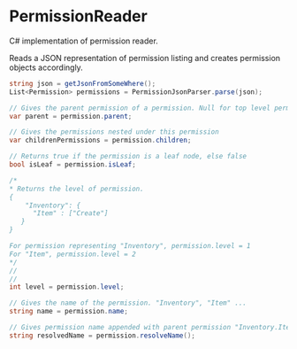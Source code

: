 # PermissionReader

C# implementation of permission reader.

Reads a JSON representation of permission listing and creates permission objects accordingly.

```c#
string json = getJsonFromSomeWhere();
List<Permission> permissions = PermissionJsonParser.parse(json);

// Gives the parent permission of a permission. Null for top level permission
var parent = permission.parent;

// Gives the permissions nested under this permission
var childrenPermissions = permission.children;

// Returns true if the permission is a leaf node, else false
bool isLeaf = permission.isLeaf;

/* 
* Returns the level of permission.
{
    "Inventory": {
      "Item" : ["Create"]
   }
}

For permission representing "Inventory", permission.level = 1
For "Item", permission.level = 2
*/
//
//
int level = permission.level;

// Gives the name of the permission. "Inventory", "Item" ...
string name = permission.name;

// Gives permission name appended with parent permission "Inventory.Item", "Inventory.Item.Create" etc
string resolvedName = permission.resolveName();
```

